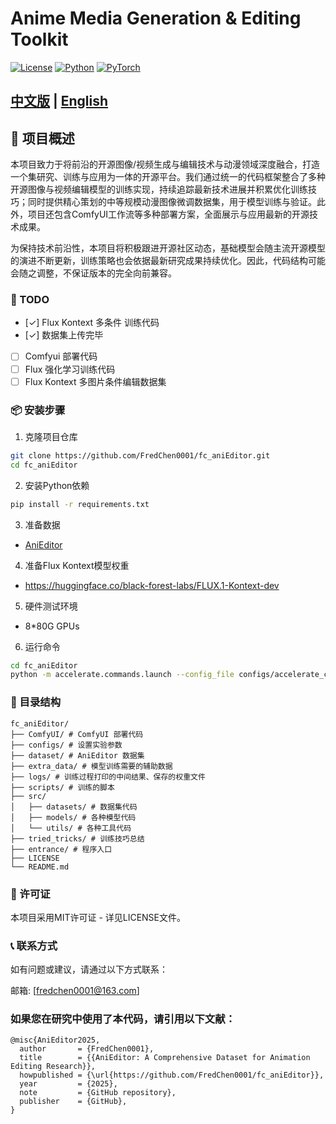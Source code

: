 # Anime Media Generation & Editing Toolkit

[![License](https://img.shields.io/badge/License-MIT-blue.svg)](LICENSE)
[![Python](https://img.shields.io/badge/Python-3.10-blue)](https://www.python.org/)
[![PyTorch](https://img.shields.io/badge/PyTorch-2.6-blue)](https://pytorch.org/)

## [中文版](README.md) | [English](README_EN.md)
## 📖 项目概述
本项目致力于将前沿的开源图像/视频生成与编辑技术与动漫领域深度融合，打造一个集研究、训练与应用为一体的开源平台。我们通过统一的代码框架整合了多种开源图像与视频编辑模型的训练实现，持续追踪最新技术进展并积累优化训练技巧；同时提供精心策划的中等规模动漫图像微调数据集，用于模型训练与验证。此外，项目还包含ComfyUI工作流等多种部署方案，全面展示与应用最新的开源技术成果。

为保持技术前沿性，本项目将积极跟进开源社区动态，基础模型会随主流开源模型的演进不断更新，训练策略也会依据最新研究成果持续优化。因此，代码结构可能会随之调整，不保证版本的完全向前兼容。
### 🚧 TODO
- [✓] Flux Kontext 多条件 训练代码
- [✓] 数据集上传完毕
- [ ] Comfyui 部署代码
- [ ] Flux 强化学习训练代码
- [ ] Flux Kontext 多图片条件编辑数据集
### 📦 安装步骤

1. 克隆项目仓库
```bash
git clone https://github.com/FredChen0001/fc_aniEditor.git
cd fc_aniEditor
```

2. 安装Python依赖
```bash
pip install -r requirements.txt
```
3. 准备数据
- [AniEditor](..%2Fdataset%2FREADME.md)
4. 准备Flux Kontext模型权重
- https://huggingface.co/black-forest-labs/FLUX.1-Kontext-dev
5. 硬件测试环境
- 8*80G GPUs
6. 运行命令
```bash
cd fc_aniEditor
python -m accelerate.commands.launch --config_file configs/accelerate_config.yaml entrance.py -g configs/kontext_finetune.yaml
```

### 📁 目录结构
```
fc_aniEditor/
├── ComfyUI/ # ComfyUI 部署代码
├── configs/ # 设置实验参数
├── dataset/ # AniEditor 数据集
├── extra_data/ # 模型训练需要的辅助数据
├── logs/ # 训练过程打印的中间结果、保存的权重文件
├── scripts/ # 训练的脚本
├── src/
│   ├── datasets/ # 数据集代码
│   ├── models/ # 各种模型代码
│   └── utils/ # 各种工具代码
├── tried_tricks/ # 训练技巧总结
├── entrance/ # 程序入口
├── LICENSE
└── README.md
```

### 📄 许可证
本项目采用MIT许可证 - 详见LICENSE文件。

### 📞 联系方式
如有问题或建议，请通过以下方式联系：

邮箱: [fredchen0001@163.com]

### 如果您在研究中使用了本代码，请引用以下文献：
```
@misc{AniEditor2025,
  author       = {FredChen0001},
  title        = {{AniEditor: A Comprehensive Dataset for Animation Editing Research}},
  howpublished = {\url{https://github.com/FredChen0001/fc_aniEditor}},
  year         = {2025},
  note         = {GitHub repository},
  publisher    = {GitHub},
}
```